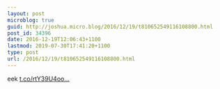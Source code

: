 ```yaml
---
layout: post
microblog: true
guid: http://joshua.micro.blog/2016/12/19/t810652549116108800.html
post_id: 34396
date: 2016-12-19T12:06:43+1100
lastmod: 2019-07-30T17:41:20+1100
type: post
url: /2016/12/19/t810652549116108800.html
---
```

eek [t.co/rtY39U4oo...](https://t.co/rtY39U4ooy)
